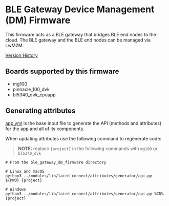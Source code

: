 # BLE Gateway Device Management (DM) Firmware

This firmware acts as a BLE gateway that bridges BLE end nodes to the cloud.
The BLE gateway and the BLE end nodes can be managed via LwM2M.

[Version History](version_history)

## Boards supported by this firmware

- mg100
- pinnacle_100_dvk
- bl5340_dvk_cpuapp

## Generating attributes

[app.yml](app.yml) is the base input file to generate the API (methods and attributes) for the app and all of its components.

When updating attributes use the following command to regenerate code:

> **NOTE:** replace `{project}` in the following commands with `mg100` or `bl5340_dvk`

```
# From the ble_gateway_dm_firmware directory

# Linux and macOS
python3 ../modules/lib/laird_connect/attributes/generator/api.py ${PWD} {project}

# Windows
python3 ../modules/lib/laird_connect/attributes/generator/api.py %CD% {project}
```

